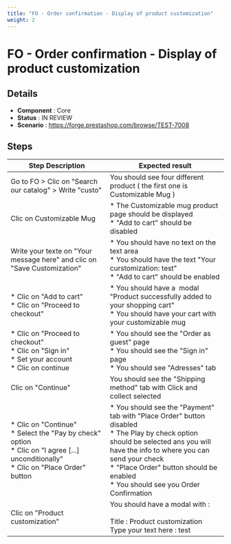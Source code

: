 ```yaml
---
title: "FO - Order confirmation - Display of product customization"
weight: 2
---
```


# FO - Order confirmation - Display of product customization
## Details
* **Component** : Core
* **Status** : IN REVIEW
* **Scenario** : https://forge.prestashop.com/browse/TEST-7008

## Steps
| Step Description | Expected result |
| ----- | ----- |
| Go to FO > Clic on "Search our catalog" > Write "custo" | You should see four different product ( the first one is Customizable Mug ) |
| Clic on Customizable Mug | * The Customizable mug product page should be displayed<br> * "Add to cart" should be disabled |
| Write your texte on "Your message here" and clic on "Save Customization" | * You should have no text on the text area <br> * You should have the text "Your curstomization: test"<br> * "Add to cart" should be enabled |
| * Clic on "Add to cart"<br> * Clic on "Proceed to checkout" | * You should have a  modal "Product successfully added to your shopping cart"<br> * You should have your cart with your customizable mug |
| * Clic on "Proceed to checkout"<br> * Clic on "Sign in" <br> * Set your account <br> * Clic on continue | * You should see the "Order as guest" page <br> * You should see the "Sign in" page<br> * You should see "Adresses" tab |
| Clic on "Continue" | You should see the "Shipping method" tab with Click and collect selected |
| * Clic on "Continue"<br> * Select the "Pay by check" option <br> * Clic on "I agree [...] unconditionally" <br> * Clic on "Place Order" button | * You should see the "Payment" tab with "Place Order" button disabled <br> * The Play by check option should be selected ans you will have the info to where you can send your check<br> * "Place Order" button should be enabled<br> * You should see you Order Confirmation |
| Clic on "Product customization" | You should have a modal with : <br><br>Title : Product customization <br>Type your text here : test |
